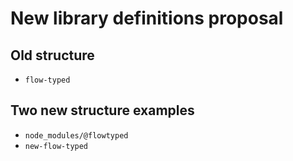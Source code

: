 # New library definitions proposal

## Old structure

- `flow-typed`

## Two new structure examples

- `node_modules/@flowtyped`
- `new-flow-typed`
